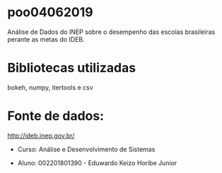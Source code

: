 # poo04062019

Análise de Dados do INEP sobre o desempenho das escolas brasileiras perante as metas do IDEB.

# Bibliotecas utilizadas
bokeh, numpy, itertools e csv

# Fonte de dados:
http://ideb.inep.gov.br/

* Curso:
Análise e Desenvolvimento de Sistemas

* Aluno:
002201801390 - Eduwardo Keizo Horibe Junior
